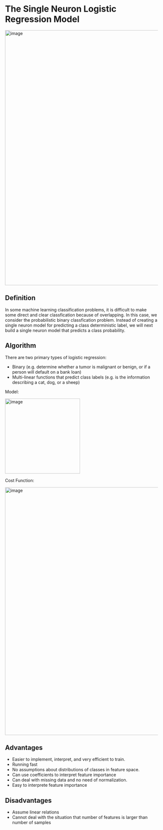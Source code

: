 # The Single Neuron Logistic Regression Model
<img width="840" alt="image" src="https://user-images.githubusercontent.com/119746917/205464608-93605531-d7da-40ea-892d-e50c93c57cb9.png">


## Definition
In some machine learning classification problems, it is difficult to make some direct and clear classfication 
because of overlapping. In this case, we consider the probabilistic binary classfication problem. 
Instead of creating a single neuron model for predicting a class deterministic label, we will next build 
a single neuron model that predicts a class probability.

## Algorithm 
There are two primary types of logistic regression:
* Binary (e.g. determine whether a tumor is malignant or benign, or if a person will default on a bank loan)
* Multi-linear functions that predict class labels (e.g. is the information describing a cat, dog, or a sheep)


Model:


<img width="247" alt="image" src="https://user-images.githubusercontent.com/119746917/205508573-f9081ea0-6be2-493e-8271-8270686d19aa.png">



Cost Function:


<img width="816" alt="image" src="https://user-images.githubusercontent.com/119746917/205508588-0a1a75eb-fe49-418a-8aa2-f45f391e18f1.png">



## Advantages
* Easier to implement, interpret, and very efficient to train.
* Running fast
* No assumptions about distributions of classes in feature space.
* Can use coefficients to interpret feature importance
* Can deal with missing data and no need of normalization.
* Easy to interprete feature importance
## Disadvantages
* Assume linear relations
* Cannot deal with the situation that number of features is larger than number of samples
